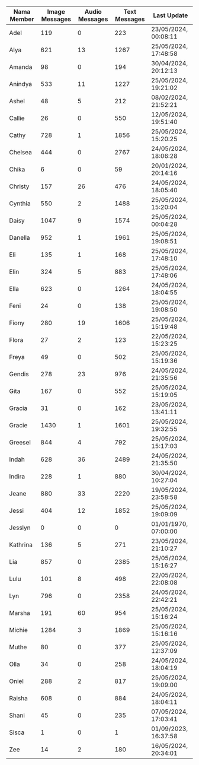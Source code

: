 | Nama Member | Image Messages | Audio Messages | Text Messages | Last Update |
| ------ | -------------- | -------------- | ------------- | ------------ |
| Adel | 119 | 0 | 223 | 23/05/2024, 00:08:11 |
| Alya | 621 | 13 | 1267 | 25/05/2024, 17:48:58 |
| Amanda | 98 | 0 | 194 | 30/04/2024, 20:12:13 |
| Anindya | 533 | 11 | 1227 | 25/05/2024, 19:21:02 |
| Ashel | 48 | 5 | 212 | 08/02/2024, 21:52:21 |
| Callie | 26 | 0 | 550 | 12/05/2024, 19:51:40 |
| Cathy | 728 | 1 | 1856 | 25/05/2024, 15:20:25 |
| Chelsea | 444 | 0 | 2767 | 24/05/2024, 18:06:28 |
| Chika | 6 | 0 | 59 | 20/01/2024, 20:14:16 |
| Christy | 157 | 26 | 476 | 24/05/2024, 18:05:40 |
| Cynthia | 550 | 2 | 1488 | 25/05/2024, 15:20:04 |
| Daisy | 1047 | 9 | 1574 | 25/05/2024, 00:04:28 |
| Danella | 952 | 1 | 1961 | 25/05/2024, 19:08:51 |
| Eli | 135 | 1 | 168 | 25/05/2024, 17:48:10 |
| Elin | 324 | 5 | 883 | 25/05/2024, 17:48:06 |
| Ella | 623 | 0 | 1264 | 24/05/2024, 18:04:55 |
| Feni | 24 | 0 | 138 | 25/05/2024, 19:08:50 |
| Fiony | 280 | 19 | 1606 | 25/05/2024, 15:19:48 |
| Flora | 27 | 2 | 123 | 22/05/2024, 15:23:25 |
| Freya | 49 | 0 | 502 | 25/05/2024, 15:19:36 |
| Gendis | 278 | 23 | 976 | 24/05/2024, 21:35:56 |
| Gita | 167 | 0 | 552 | 25/05/2024, 15:19:05 |
| Gracia | 31 | 0 | 162 | 23/05/2024, 13:41:11 |
| Gracie | 1430 | 1 | 1601 | 25/05/2024, 19:32:55 |
| Greesel | 844 | 4 | 792 | 25/05/2024, 15:17:03 |
| Indah | 628 | 36 | 2489 | 24/05/2024, 21:35:50 |
| Indira | 228 | 1 | 880 | 30/04/2024, 10:27:04 |
| Jeane | 880 | 33 | 2220 | 19/05/2024, 23:58:58 |
| Jessi | 404 | 12 | 1852 | 25/05/2024, 19:09:09 |
| Jesslyn | 0 | 0 | 0 | 01/01/1970, 07:00:00 |
| Kathrina | 136 | 5 | 271 | 23/05/2024, 21:10:27 |
| Lia | 857 | 0 | 2385 | 25/05/2024, 15:16:27 |
| Lulu | 101 | 8 | 498 | 22/05/2024, 22:08:08 |
| Lyn | 796 | 0 | 2358 | 24/05/2024, 22:42:21 |
| Marsha | 191 | 60 | 954 | 25/05/2024, 15:16:24 |
| Michie | 1284 | 3 | 1869 | 25/05/2024, 15:16:16 |
| Muthe | 80 | 0 | 377 | 25/05/2024, 12:37:09 |
| Olla | 34 | 0 | 258 | 24/05/2024, 18:04:19 |
| Oniel | 288 | 2 | 817 | 25/05/2024, 19:09:00 |
| Raisha | 608 | 0 | 884 | 24/05/2024, 18:04:11 |
| Shani | 45 | 0 | 235 | 07/05/2024, 17:03:41 |
| Sisca | 1 | 0 | 1 | 01/09/2023, 16:37:58 |
| Zee | 14 | 2 | 180 | 16/05/2024, 20:34:01 |
